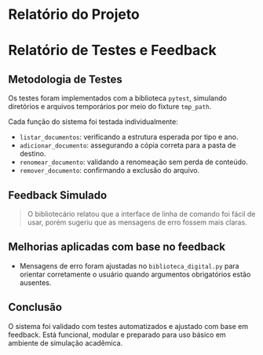 # Relatório do Projeto

# Relatório de Testes e Feedback

## Metodologia de Testes

Os testes foram implementados com a biblioteca `pytest`, simulando diretórios e arquivos temporários por meio do fixture `tmp_path`.

Cada função do sistema foi testada individualmente:
- `listar_documentos`: verificando a estrutura esperada por tipo e ano.
- `adicionar_documento`: assegurando a cópia correta para a pasta de destino.
- `renomear_documento`: validando a renomeação sem perda de conteúdo.
- `remover_documento`: confirmando a exclusão do arquivo.

## Feedback Simulado

> O bibliotecário relatou que a interface de linha de comando foi fácil de usar, porém sugeriu que as mensagens de erro fossem mais claras.

## Melhorias aplicadas com base no feedback

- Mensagens de erro foram ajustadas no `biblioteca_digital.py` para orientar corretamente o usuário quando argumentos obrigatórios estão ausentes.

## Conclusão

O sistema foi validado com testes automatizados e ajustado com base em feedback. Está funcional, modular e preparado para uso básico em ambiente de simulação acadêmica.